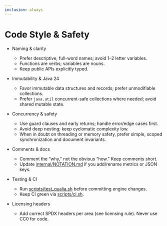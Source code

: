 ```yaml
---
inclusion: always
---
```


# Code Style & Safety

- Naming & clarity
  - Prefer descriptive, full-word names; avoid 1–2 letter variables.
  - Functions are verbs; variables are nouns.
  - Keep public APIs explicitly typed.

- Immutability & Java 24
  - Favor immutable data structures and records; prefer unmodifiable collections.
  - Prefer `java.util` concurrent-safe collections where needed; avoid shared mutable state.

- Concurrency & safety
  - Use guard clauses and early returns; handle error/edge cases first.
  - Avoid deep nesting; keep cyclomatic complexity low.
  - When in doubt on threading or memory safety, prefer simple, scoped synchronization and document invariants.

- Comments & docs
  - Comment the “why,” not the obvious “how.” Keep comments short.
  - Update [internal/NOTATION.md](mdc:internal/NOTATION.md) if you add/rename metrics or JSON keys.

- Testing & CI
  - Run [scripts/test_qualia.sh](mdc:scripts/test_qualia.sh) before committing engine changes.
  - Keep CI green via [scripts/ci.sh](mdc:scripts/ci.sh).

- Licensing headers
  - Add correct SPDX headers per area (see licensing rule). Never use CC0 for code.

